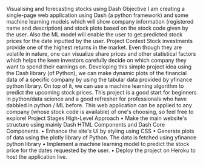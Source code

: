 Visualising and forecasting stocks using Dash
Objective
I am creating a single-page web application using Dash (a python framework) and
some machine learning models which will show company information (registered
name and description) and stock plots based on the stock code given by the user. Also the
ML model will enable the user to get predicted stock prices for the date inputted by the
user.
Project Context
Stock investments provide one of the highest returns in the market. Even though they are
volatile in nature, one can visualize share prices and other statistical factors which helps
the keen investors carefully decide on which company they want to spend their earnings
on.
Developing this simple project idea using the Dash library (of Python), we can make
dynamic plots of the financial data of a specific company by using the tabular data provided
by yfinance python library. On top of it, we can use a machine learning algorithm to predict
the upcoming stock prices.
This project is a good start for beginners in python/data science and a good refresher for
professionals who have dabbled in python / ML before. This web application can be applied
to any company (whose stock code is available) of one's choosing, so feel free to explore!
Project Stages
High-Level Approach
• Make the main website's structure using mainly Dash HTML Components and Dash
Core Components.
• Enhance the site's UI by styling using CSS
• Generate plots of data using the plotly library of Python. The data is fetched using
yfinance python library
• Implement a machine learning model to predict the stock price for the dates requested
by the user.
• Deploy the project on Heroku to host the application live.
